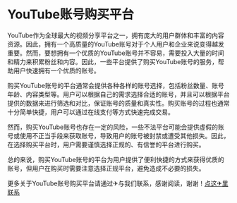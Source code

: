# YouTube账号购买平台

YouTube作为全球最大的视频分享平台之一，拥有庞大的用户群体和丰富的内容资源。因此，拥有一个高质量的YouTube账号对于个人用户和企业来说变得越发重要。然而，要想拥有一个优质的YouTube账号并不容易，需要投入大量的时间和精力来积累粉丝和内容。因此，一些平台提供了购买YouTube账号的服务，帮助用户快速拥有一个优质的账号。

购买YouTube账号的平台通常会提供各种各样的账号选择，包括粉丝数量、账号年龄、内容类型等。用户可以根据自己的需求选择合适的账号，并且可以根据平台提供的数据来进行筛选和对比，保证账号的质量和真实性。购买账号的过程也通常十分简单快捷，用户可以通过在线支付等方式快速完成交易。

然而，购买YouTube账号也存在一定的风险，一些不法平台可能会提供虚假的账号或使用不正当手段来获取账号，导致用户的账号被封禁或遭受其他损失。因此，在选择购买平台时，用户需要谨慎选择正规的、有信誉的平台进行购买。

总的来说，购买YouTube账号的平台为用户提供了便利快捷的方式来获得优质的账号，但用户在购买时需要注意选择正规平台，避免造成不必要的损失。

更多关于YouTube账号购买平台请通过✈与我们联系，感谢阅读，谢谢！[点这✈里联系](https://ads.k02.cc)